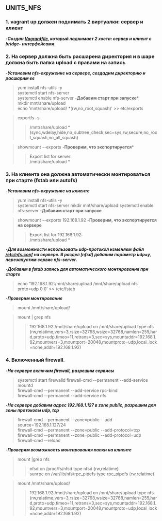 ## UNIT5_NFS

### 1. vagrant up должен поднимать 2 виртуалки: сервер и клиент

-***Создан [Vagrantfile](https://github.com/ChurikovAnatolii/UNIT5_NFS/blob/main/Vagrantfile), который поднимает 2 хоста: сервер и клиент c bridge- интерфейсами***.

### 2. На сервер должна быть расшарена директория и в шаре должна быть папка upload с правами на запись

-***Установим nfs-окружение на сервере, создадим директорию и расшарим ее***
> yum install nfs-utils -y  
> systemctl start nfs-server  
> systemctl enable  nfs-server -**Добавим старт при запуске***  
> mkdir mnt/share/upload  
> echo 'mnt/share/upload/ *(rw,no_root_squash)' >> etc/exports

> exportfs -s 
>> /mnt/share/upload *(sync,wdelay,hide,no_subtree_check,sec=sys,rw,secure,no_root_squash,no_all_squash)

> showmount --exports -**Проверим, что экспортируется***  
>> Export list for server:  
>> /mnt/share/upload *  


### 3. На клиента она должна автоматически монтироваться при старте (fstab или autofs)

-***Установим nfs-окружение на клиенте***
> yum install nfs-utils -y  
> systemctl start nfs-server
> mkdir mnt/share/upload 
> systemctl enable  nfs-server -**Добавим старт при запуске**  
  
> showmount --exports 192.168.1.92 -**Проверим, что экспортируется на сервере**    
>> Export list for 192.168.1.92:    
>> /mnt/share/upload *

-***Для возможности использовать udp-протокол изменяем файл [/etc/nfs.conf](https://github.com/ChurikovAnatolii/UNIT5_NFS/blob/main/nfs.conf) на сервере. В раздел [nfsd] добавим параметр udp=y, перезапустим сервис nfs-server.***

-***Добавим в fstab запись для автоматического монтирования при старте***  
> echo '192.168.1.92:/mnt/share/upload  /mnt/share/upload  nfs proto=udp  0 0' >> /etc/fstab 

-***Проверим монтирование***  
> mount /mnt/share/upload/  

> mount | grep nfs  
>>192.168.1.92:/mnt/share/upload on /mnt/share/upload type nfs (rw,relatime,vers=3,rsize=32768,wsize=32768,namlen=255,hard,proto=udp,timeo=11,retrans=3,sec=sys,mountaddr=192.168.1.92,mountvers=3,mountport=20048,mountproto=udp,local_lock=none,addr=192.168.1.92)  

### 4. Включенный firewall.
-***На сервере включим firewall, разрешим сервисы***

> systemctl start firewalld
> firewall-cmd --permanent --add-service mountd  
> firewall-cmd --permanent --add-service rpc-bind  
> firewall-cmd --permanent --add-service nfs  

-***На сервере добавим адрес 192.168.1.127 в zone public, разрешим для зоны протоколы udp, tcp***

> firewall-cmd --permanent --zone=public --add-source=192.168.1.127/24  
> firewall-cmd --permanent --zone=public --add-protocol=tcp  
> firewall-cmd --permanent --zone=public --add-protocol=udp  
> firewall-cmd --reload  

-***Проверим возможность монтирования папки на клиенте***

> mount |grep nfs  
>> nfsd on /proc/fs/nfsd type nfsd (rw,relatime)  
>> sunrpc on /var/lib/nfs/rpc_pipefs type rpc_pipefs (rw,relatime)  

> mount /mnt/share/upload/  
>> 192.168.1.92:/mnt/share/upload on /mnt/share/upload type nfs (rw,relatime,vers=3,rsize=32768,wsize=32768,namlen=255,hard,proto=udp,timeo=11,retrans=3,sec=sys,mountaddr=192.168.1.92,mountvers=3,mountport=20048,mountproto=udp,local_lock=none,addr=192.168.1.92)  
